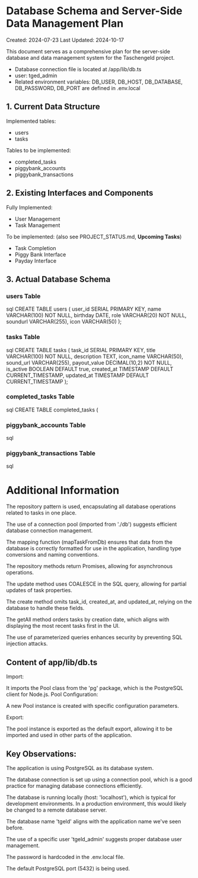 # Database Schema and Server-Side Data Management Plan

Created: 2024-07-23
Last Updated: 2024-10-17

This document serves as a comprehensive plan for the server-side database and data management system for the Taschengeld project.

- Database connection file is located at /app/lib/db.ts
- user: tged_admin
- Related environment variables: DB_USER, DB_HOST, DB_DATABASE, DB_PASSWORD, DB_PORT are defined in .env.local

## 1. Current Data Structure

Implemented tables:

- users
- tasks

Tables to be implemented:

- completed_tasks
- piggybank_accounts
- piggybank_transactions

## 2. Existing Interfaces and Components

Fully Implemented:

- User Management
- Task Management

To be implemented: (also see PROJECT_STATUS.md, **Upcoming Tasks**)

- Task Completion
- Piggy Bank Interface
- Payday Interface

## 3. Actual Database Schema

### users Table

sql
CREATE TABLE users (
user_id SERIAL PRIMARY KEY,
name VARCHAR(100) NOT NULL,
birthday DATE,
role VARCHAR(20) NOT NULL,
soundurl VARCHAR(255),
icon VARCHAR(50)
);

### tasks Table

sql
CREATE TABLE tasks (
task_id SERIAL PRIMARY KEY,
title VARCHAR(100) NOT NULL,
description TEXT,
icon_name VARCHAR(50),
sound_url VARCHAR(255),
payout_value DECIMAL(10,2) NOT NULL,
is_active BOOLEAN DEFAULT true,
created_at TIMESTAMP DEFAULT CURRENT_TIMESTAMP,
updated_at TIMESTAMP DEFAULT CURRENT_TIMESTAMP
);

### completed_tasks Table

sql
CREATE TABLE completed_tasks (

### piggybank_accounts Table

sql

### piggybank_transactions Table

sql

# Additional Information

The repository pattern is used, encapsulating all database operations related to tasks in one place.

The use of a connection pool (imported from './db') suggests efficient database connection management.

The mapping function (mapTaskFromDb) ensures that data from the database is correctly formatted for use in the application, handling type conversions and naming conventions.

The repository methods return Promises, allowing for asynchronous operations.

The update method uses COALESCE in the SQL query, allowing for partial updates of task properties.

The create method omits task_id, created_at, and updated_at, relying on the database to handle these fields.

The getAll method orders tasks by creation date, which aligns with displaying the most recent tasks first in the UI.

The use of parameterized queries enhances security by preventing SQL injection attacks.

## Content of app/lib/db.ts

Import:

It imports the Pool class from the 'pg' package, which is the PostgreSQL client for Node.js.
Pool Configuration:

A new Pool instance is created with specific configuration parameters.

Export:

The pool instance is exported as the default export, allowing it to be imported and used in other parts of the application.

## Key Observations:

The application is using PostgreSQL as its database system.

The database connection is set up using a connection pool, which is a good practice for managing database connections efficiently.

The database is running locally (host: 'localhost'), which is typical for development environments. In a production environment, this would likely be changed to a remote database server.

The database name 'tgeld' aligns with the application name we've seen before.

The use of a specific user 'tgeld_admin' suggests proper database user management.

The password is hardcoded in the .env.local file.

The default PostgreSQL port (5432) is being used.
